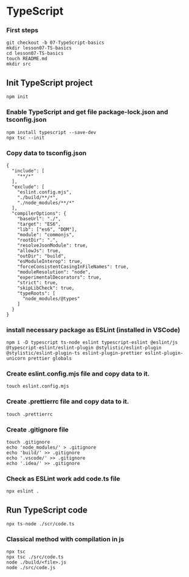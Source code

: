 # TypeScript

### First steps

```
git checkout -b 07-TypeScript-basics
mkdir lesson07-TS-basics
cd lesson07-TS-basics
touch README.md
mkdir src
```

## Init TypeScript project

```
npm init
```

### Enable TypeScript and get file package-lock.json and tsconfig.json

```
npm install typescript --save-dev
npx tsc --init
```

### Copy data to tsconfig.json

```
{
  "include": [
    "**/*"
  ],
  "exclude": [
    "eslint.config.mjs",
    "./build/**/*",
    "./node_modules/**/*"
  ],
  "compilerOptions": {
    "baseUrl": "./",
    "target": "ES6",
    "lib": ["es6", "DOM"],
    "module": "commonjs",
    "rootDir": ".",
    "resolveJsonModule": true,
    "allowJs": true,
    "outDir": "build",
    "esModuleInterop": true,
    "forceConsistentCasingInFileNames": true,
    "moduleResolution": "node",
    "experimentalDecorators": true,
    "strict": true,
    "skipLibCheck": true,
    "typeRoots": [
      "node_modules/@types"
    ]
  }
}
```

### install necessary package as ESLint (installed in VSCode)

```
npm i -D typescript ts-node eslint typescript-eslint @eslint/js @typescript-eslint/eslint-plugin @stylistic/eslint-plugin @stylistic/eslint-plugin-ts eslint-plugin-prettier eslint-plugin-unicorn prettier globals
```

### Create eslint.config.mjs file and copy data to it.

```
touch eslint.config.mjs
```

### Create .prettierrc file and copy data to it.

```
touch .prettierrc
```

### Create .gitignore file

```
touch .gitignore
echo 'node_modules/' > .gitignore
echo 'build/' >> .gitignore
echo '.vscode/' >> .gitignore
echo '.idea/' >> .gitignore
```

### Check as ESLint work add code.ts file

```
npx eslint .
```

## Run TypeScript code

```
npx ts-node ./scr/code.ts
```

### Classical method with compilation in js

```
npx tsc
npx tsc ./src/code.ts
node ./build/<file>.js
node ./src/code.js
```

